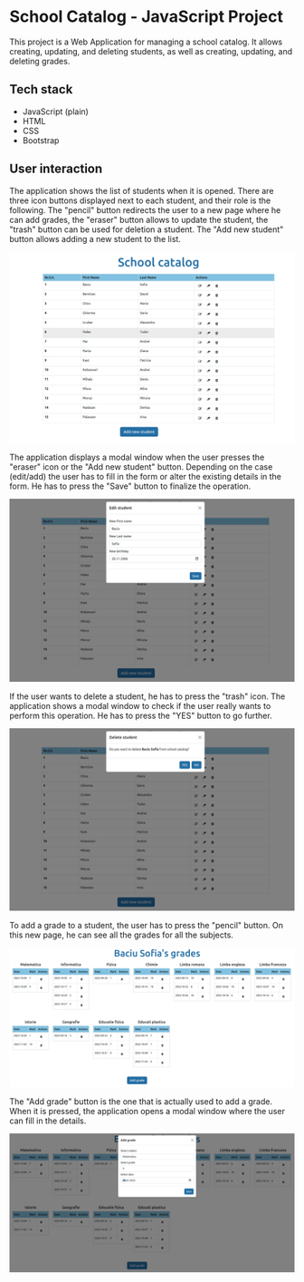 # School Catalog - JavaScript Project

This project is a Web Application for managing a school catalog. It allows creating, updating, and deleting students, as well as creating, updating, and deleting grades. 

## Tech stack

- JavaScript (plain)
- HTML
- CSS
- Bootstrap

## User interaction

The application shows the list of students when it is opened. There are three icon buttons displayed next to each student, and their role is the following. The "pencil" button redirects the user to a new page where he can add grades, the "eraser" button allows to update the student, the "trash" button can be used for deletion a student. The "Add new student" button allows adding a new student to the list.

![Screenshot](https://github.com/marta32/CatalogHTML/blob/main/images/FirstPage.png)

The application displays a modal window when the user presses the "eraser" icon or the "Add new student" button. Depending on the case (edit/add) the user has to fill in the form or alter the existing details in the form. He has to press the "Save" button to finalize the operation. 

![Screenshot](https://github.com/marta32/CatalogHTML/blob/main/images/ModalEditButton.png)

If the user wants to delete a student, he has to press the "trash" icon. The application shows a modal window to check if the user really wants to perform this operation. He has to press the "YES" button to go further.

![Screenshot](https://github.com/marta32/CatalogHTML/blob/main/images/ModalDeleteButton.png)

To add a grade to a student, the user has to press the "pencil" button. On this new page, he can see all the grades for all the subjects. 

![Screenshot](https://github.com/marta32/CatalogHTML/blob/main/images/SecondPage.png)

The "Add grade" button is the one that is actually used to add a grade. When it is pressed, the application opens a modal window where the user can fill in the details.

![Screenshot](https://github.com/marta32/CatalogHTML/blob/main/images/ModalAddButton.png)
